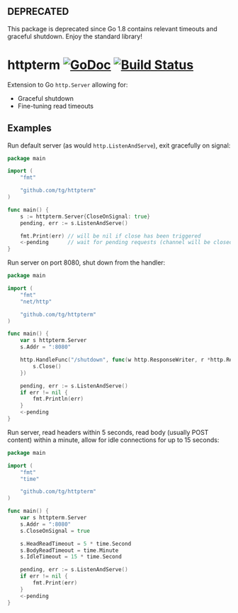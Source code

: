 ## DEPRECATED
This package is deprecated since Go 1.8 contains relevant timeouts and graceful shutdown.
Enjoy the standard library!

# httpterm [![GoDoc](https://godoc.org/github.com/tg/httpterm?status.svg)](https://godoc.org/github.com/tg/httpterm) [![Build Status](https://travis-ci.org/tg/httpterm.svg?branch=master)](https://travis-ci.org/tg/httpterm)

Extension to Go `http.Server` allowing for:

- Graceful shutdown
- Fine-tuning read timeouts

## Examples
Run default server (as would `http.ListenAndServe`), exit gracefully on signal:

```go
package main

import (
    "fmt"

    "github.com/tg/httpterm"
)

func main() {
    s := httpterm.Server{CloseOnSignal: true}
    pending, err := s.ListenAndServe()

    fmt.Print(err) // will be nil if close has been triggered
    <-pending      // wait for pending requests (channel will be closed)
}
```

Run server on port 8080, shut down from the handler:

```go
package main

import (
    "fmt"
    "net/http"

    "github.com/tg/httpterm"
)

func main() {
    var s httpterm.Server
    s.Addr = ":8080"

    http.HandleFunc("/shutdown", func(w http.ResponseWriter, r *http.Request) {
        s.Close()
    })

    pending, err := s.ListenAndServe()
    if err != nil {
        fmt.Println(err)
    }
    <-pending
}
```

Run server, read headers within 5 seconds, read body (usually POST content) within a minute, allow for idle connections for up to 15 seconds:
```go
package main

import (
    "fmt"
    "time"

    "github.com/tg/httpterm"
)

func main() {
    var s httpterm.Server
    s.Addr = ":8080"
    s.CloseOnSignal = true

    s.HeadReadTimeout = 5 * time.Second
    s.BodyReadTimeout = time.Minute
    s.IdleTimeout = 15 * time.Second

    pending, err := s.ListenAndServe()
    if err != nil {
        fmt.Print(err)
    }
    <-pending
}

```
